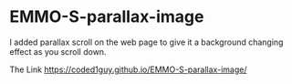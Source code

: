 # EMMO-S-parallax-image
I added parallax scroll on the web page to give it a background changing effect as you scroll down.

The Link
https://coded1guy.github.io/EMMO-S-parallax-image/
